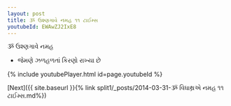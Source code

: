 ```yaml
---
layout: post
title: ૐ ઉશ્ણગાવે નમહ ૧૧ ટાઈમ્સ
youtubeId: EWAwZJ2IxE8
---
```

 
 
 ૐ ઉશ્ણગાવે નમહ  
 
 -  જેમણે ઝળહળતાં કિરણો રાખ્યા છે 
 
  
 
  
 
 
 
 
 
 


{% include youtubePlayer.html id=page.youtubeId %}
 
[Next]({{ site.baseurl }}{% link  split1/_posts/2014-03-31-ૐ વિધાથ્રએ નમહ ૧૧ ટાઈમ્સ.md%})
 
